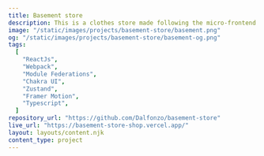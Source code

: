 ```yaml
---
title: Basement store
description: This is a clothes store made following the micro-frontend architecture. It also has some simple and cool animations to make it fun to use.
image: "/static/images/projects/basement-store/basement.png"
og: "/static/images/projects/basement-store/basement-og.png"
tags:
  [
    "ReactJs",
    "Webpack",
    "Module Federations",
    "Chakra UI",
    "Zustand",
    "Framer Motion",
    "Typescript",
  ]
repository_url: "https://github.com/Dalfonzo/basement-store"
live_url: "https://basement-store-shop.vercel.app/"
layout: layouts/content.njk
content_type: project
---
```


<!-- <p>[WIP] - Coming soon...</p> -->
